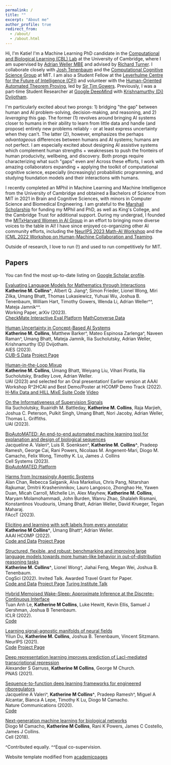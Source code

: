 ```yaml
---
permalink: /
title: ""
excerpt: "About me"
author_profile: true
redirect_from: 
  - /about/
  - /about.html
---
```


Hi, I'm Katie! I'm a Machine Learning PhD candidate in the [Computational and Biological Learning (CBL) Lab](http://learning.eng.cam.ac.uk/Public/) at the University of Cambridge, where I am supervised by [Adrian Weller MBE](http://mlg.eng.cam.ac.uk/adrian/) and advised by [Richard Turner](http://cbl.eng.cam.ac.uk/Public/Turner/WebHome). I collaborate closely with [Josh Tenenbaum](http://web.mit.edu/cocosci/josh.html) and the [Computational Cognitive Science Group](https://cocosci.mit.edu/) at MIT. I am also a Student Fellow at the [Leverhulme Centre for the Future of Intelligence (CFI)](http://lcfi.ac.uk/) and volunteer with the [Human-Oriented Automated Theorem Proving](https://gowers.wordpress.com/2022/04/28/announcing-an-automatic-theorem-proving-project/), led by [Sir Tim Gowers](https://www.dpmms.cam.ac.uk/~wtg10/). Previously, I was a part-time Student Researcher at [Google DeepMind](https://research.google/) with [Krishnamurthy (Dj) Dvijotham](https://dj-research.netlify.app/).

I'm particularly excited about two prongs: 1) bridging "the gap" between human and AI problem-solving, decision-making, and reasoning, and 2) *leveraging* this gap. The former (1) revolves around bringing AI systems closer to humans in their ability to learn from little data and handle (and propose) entirely new problems reliably - or at least express uncertainty when they can't. The latter (2), however, emphasizes the perhaps *advantageous* differences between humans and AI systems; humans are not perfect. I am especially excited about designing AI assistive systems which complement human strengths + weaknesses to push the fronteirs of human producivity, wellbeing, and discovery. Both prongs require characterizing what such "gaps" even are! Across these efforts, I work with amazing collaborators expanding + applying the toolkit of computational cognitive science, especially (increasingly) probabilistic programming, and studying foundation models and their interactions with humans.

I recently completed an MPhil in Machine Learning and Machine Intelligence from the University of Cambridge and obtained a Bachelors of Science from MIT in 2021 in Brain and Cognitive Sciences, with minors in Computer Science and Biomedical Engineering. I am grateful to the [Marshall Scholarship](https://www.marshallscholarship.org/) for funding my MPhil and PhD, as well as King's College, and the Cambridge Trust for additional support. During my undergrad, I founded the [MITxHarvard Women in AI Group](https://mitharvardwai.github.io/) in an effort to bringing more diverse voices to the table in AI! I have since enjoyed co-organizing other AI community efforts, including the [NeurIPS 2023 Math-AI Workshop](https://mathai2023.github.io/) and the [ICML 2022 Workshop on Human-Machine Collaboration and Teaming](https://sites.google.com/view/icml-2022-hmcat/home).

Outside of research, I love to run (!) and used to run competitively for MIT.  

## Papers

You can find the most up-to-date listing on [Google Scholar profile](https://scholar.google.com/citations?user=48ZphCEAAAAJ&hl=en).

[Evaluating Language Models for Mathematics through Interactions](https://arxiv.org/abs/2306.01694)<br />
**Katherine M. Collins^**, Albert Q. Jiang^, Simon Frieder, Lionel Wong, Miri Zilka, Umang Bhatt, Thomas Lukasiewicz, Yuhuai Wu, Joshua B. Tenenbaum, William Hart, Timothy Gowers, Wenda Li, Adrian Weller^^, Mateja Jamnik^^.<br />
Working Paper, arXiv (2023).<br />
[CheckMate Interactive Eval Platform](https://github.com/collinskatie/checkmate) [MathConverse Data](https://github.com/collinskatie/checkmate/tree/main/data)

[Human Uncertainty in Concept-Based AI Systems](https://arxiv.org/abs/2303.12872)<br />
**Katherine M. Collins**, Matthew Barker^, Mateo Espinosa Zarlenga^, Naveen Raman^, Umang Bhatt, Mateja Jamnik, Ilia
Sucholutsky, Adrian Weller, Krishnamurthy (Dj) Dvijotham.<br />
AIES (2023).<br />
[CUB-S Data](https://github.com/collinskatie/cub-s) [Project Page](https://sites.google.com/view/human-concept-uncertainty?usp=sharing)

[Human-in-the-Loop Mixup](https://arxiv.org/pdf/2211.01202.pdf)<br />
**Katherine M. Collins**, Umang Bhatt, Weiyang Liu, Vihari Piratla, Ilia
Sucholutsky, Bradley Love, Adrian Weller.<br />
UAI (2023) and selected for an Oral presentation! Earlier version at AAAI Workshop R^2HCAI and Best Demo/Poster at HCOMP Demo Track (2022).<br />
[H-Mix Data and HILL MixE Suite Code](https://github.com/cambridge-mlg/hill-mixup) [Video](https://www.youtube.com/watch?v=rMIqSeGXPTI)

[On the Informativeness of Supervision Signals](https://arxiv.org/abs/2211.01407)<br />
Ilia Sucholutsky, Ruairidh M. Battleday, **Katherine M. Collins**, Raja Marjieh, Joshua C. Peterson, Pulkit Singh, Umang Bhatt, Nori Jacoby, Adrian Weller, Thomas L. Griffiths.<br />
UAI (2023).<br />

[BioAutoMATED: An end-to-end automated machine learning tool for explanation and design of biological sequences](https://www.sciencedirect.com/science/article/pii/S2405471223001515)<br />
Jacqueline A. Valeri^, Luis R. Soenksen^, **Katherine M. Collins^**, Pradeep Ramesh, George Cai, Rani Powers, Nicolaas M. Angenent-Mari, Diogo M. Camacho, Felix Wong, Timothy K. Lu, James J. Collins<br />
Cell Systems (2023).<br />
[BioAutoMATED Platform](https://github.com/jackievaleri/BioAutoMATED)

[Harms from Increasingly Agentic Systems](https://arxiv.org/pdf/2302.10329.pdf)<br />
Alan Chan, Rebecca Salganik, Alva Markelius, Chris Pang, Nitarshan Rajkumar, Dmitrii Krasheninnikov, Lauro Langosco, Zhonghao He, Yawen Duan, Micah Carroll, Michelle Lin, Alex Mayhew, <strong>Katherine M. Collins</strong>, Maryam Molamohammadi, John Burden, Wanru Zhao, Shalaleh Rismani, Konstantinos Voudouris, Umang Bhatt, Adrian Weller, David Krueger, Tegan Maharaj. <br />
FAccT (2023).

[Eliciting and learning with soft labels from every annotator](https://scholar.google.com/citations?view_op=view_citation&hl=en&user=48ZphCEAAAAJ&sortby=pubdate&citation_for_view=48ZphCEAAAAJ:eQOLeE2rZwMC)<br />
**Katherine M Collins^**, Umang Bhatt^, Adrian Weller. <br />
AAAI HCOMP (2022). <br />
[Code and Data](https://github.com/cambridge-mlg/cifar-10s) [Project Page](https://sites.google.com/view/eliciting-individ-soft-labels) 

[Structured, flexible, and robust: benchmarking and improving large language models towards more human-like behavior in out-of-distribution reasoning tasks](https://arxiv.org/pdf/2205.05718.pdf)<br />
**Katherine M. Collins^**, Lionel Wong^, Jiahai Feng, Megan Wei, Joshua B. Tenenbaum. <br />
CogSci (2022). Invited Talk. Awarded Travel Grant for Paper. <br />
[Code and Data](https://github.com/collinskatie/structured_flexible_and_robust) [Project Page](https://sites.google.com/view/structured-flexible-and-robust/home) [Turing Institute Talk](https://www.youtube.com/watch?v=1RgFz_Yzskk&list=PLuD_SqLtxSdULrQ37je1jaAe7pvlDwCrf&index=2)

[Hybrid Memoised Wake-Sleep: Approximate Inference at the Discrete-Continuous Interface](https://scholar.google.com/citations?view_op=view_citation&hl=en&user=48ZphCEAAAAJ&sortby=pubdate&citation_for_view=48ZphCEAAAAJ:LkGwnXOMwfcC)<br />
Tuan Anh Le, **Katherine M Collins**, Luke Hewitt, Kevin Ellis, Samuel J Gershman, Joshua B Tenenbaum.<br />
ICLR (2022).<br />
[Code](https://github.com/tuananhle7/hmws)

[Learning signal-agnostic manifolds of neural fields](https://proceedings.neurips.cc/paper/2021/file/4639475d6782a08c1e964f9a4329a254-Paper.pdf)<br />
Yilun Du, **Katherine M. Collins**, Joshua B. Tenenbaum, Vincent Sitzmann.<br />
NeurIPS (2021).<br />
[Code](https://github.com/yilundu/gem/) [Project Page](https://yilundu.github.io/gem/)

[Deep representation learning improves prediction of LacI-mediated transcriptional repression](https://www.pnas.org/doi/full/10.1073/pnas.2022838118)<br />
Alexander S Garruss, **Katherine M Collins**, George M Church.<br />
PNAS (2021).

[Sequence-to-function deep learning frameworks for engineered riboregulators](https://scholar.google.com/citations?view_op=view_citation&hl=en&user=48ZphCEAAAAJ&sortby=pubdate&citation_for_view=48ZphCEAAAAJ:d1gkVwhDpl0C)<br />
Jacqueline A Valeri^, **Katherine M Collins^**, Pradeep Ramesh^, Miguel A Alcantar, Bianca A Lepe, Timothy K Lu, Diogo M Camacho.<br />
Nature Communications (2020).<br />
[Code](https://github.com/jackievaleri/engineered-riboregulator-ML)

[Next-generation machine learning for biological networks](https://www.sciencedirect.com/science/article/pii/S0092867418305920)<br />
Diogo M Camacho, **Katherine M Collins**, Rani K Powers, James C Costello, James J Collins.<br />
Cell (2018).

^Contributed equally.
^^Equal co-supervision.

Website template modified from [academicpages](https://github.com/academicpages/academicpages.github.io)
